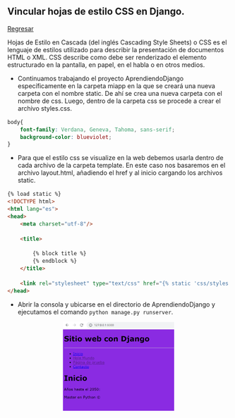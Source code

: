 ## Vincular hojas de estilo CSS en Django. 

[Regresar](/CodingBootcampsESPOL-RDDW/)

Hojas de Estilo en Cascada (del inglés Cascading Style Sheets) o CSS es el lenguaje de estilos utilizado para describir la presentación de documentos HTML o XML. CSS describe como debe ser renderizado el elemento estructurado en la pantalla, en papel, en el habla o en otros medios.

+ Continuamos trabajando el proyecto AprendiendoDjango específicamente en la carpeta miapp en la que se creará una nueva carpeta con el nombre static. De ahí se crea una nueva carpeta con el nombre de css. Luego, dentro de la carpeta css se procede a crear el archivo styles.css. 

```css
body{
    font-family: Verdana, Geneva, Tahoma, sans-serif;
    background-color: blueviolet;
}
```

+ Para que el estilo css se visualize en la web debemos usarla dentro de cada archivo de la carpeta template. En este caso nos basaremos en el archivo layout.html, añadiendo el href y al inicio cargando los archivos static.


```html
{% load static %}
<!DOCTYPE html>
<html lang="es">
<head>
    <meta charset="utf-8"/>

    <title> 
        
        {% block title %}
        {% endblock %}
    </title>

    <link rel="stylesheet" type="text/css" href="{% static 'css/styles.css' %}" />
</head>
```

+ Abrir la consola y ubicarse en el directorio de AprendiendoDjango y ejecutamos el comando `python manage.py runserver`. 

<p align="center">
<img src="./imagenes/css-django.png"  alt="Banner NPM" width="50%"/>
</p>